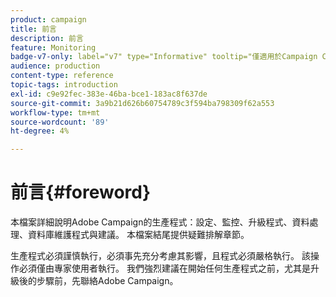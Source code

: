 ```yaml
---
product: campaign
title: 前言
description: 前言
feature: Monitoring
badge-v7-only: label="v7" type="Informative" tooltip="僅適用於Campaign Classic v7"
audience: production
content-type: reference
topic-tags: introduction
exl-id: c9e92fec-383e-46ba-bce1-183ac8f637de
source-git-commit: 3a9b21d626b60754789c3f594ba798309f62a553
workflow-type: tm+mt
source-wordcount: '89'
ht-degree: 4%

---
```


# 前言{#foreword}



本檔案詳細說明Adobe Campaign的生產程式：設定、監控、升級程式、資料處理、資料庫維護程式與建議。 本檔案結尾提供疑難排解章節。

生產程式必須謹慎執行，必須事先充分考慮其影響，且程式必須嚴格執行。 該操作必須僅由專家使用者執行。 我們強烈建議在開始任何生產程式之前，尤其是升級後的步驟前，先聯絡Adobe Campaign。
